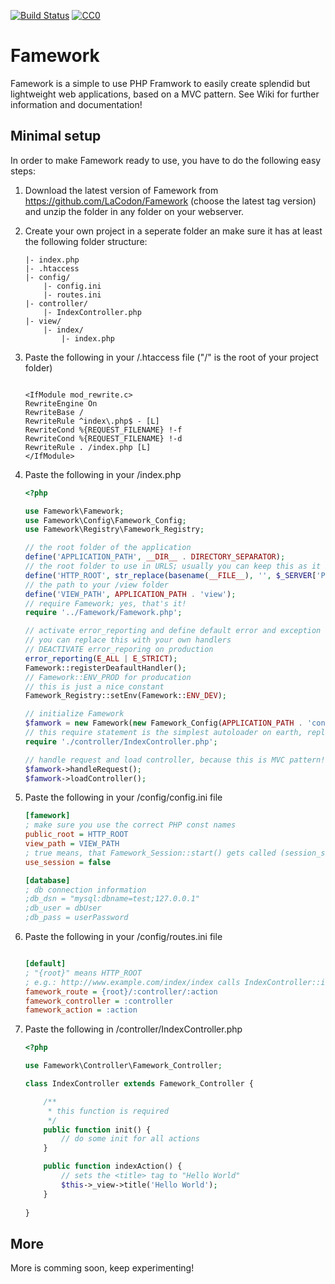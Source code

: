 [![Build Status](https://travis-ci.org/LaCodon/Famework.svg?branch=master)](https://travis-ci.org/LaCodon/Famework)
[![CC0](https://licensebuttons.net/p/zero/1.0/80x15.png)](http://creativecommons.org/publicdomain/zero/1.0/)
# Famework
Famework is a simple to use PHP Framwork to easily create splendid but lightweight web applications, based on a MVC pattern. See Wiki for further information and documentation!

## Minimal setup
In order to make Famework ready to use, you have to do the following easy steps:

1. Download the latest version of Famework from https://github.com/LaCodon/Famework (choose the latest tag version) and unzip the folder in any folder on your webserver.
2. Create your own project in a seperate folder an make sure it has at least the following folder structure:

    ```
    |- index.php
    |- .htaccess
    |- config/
        |- config.ini
        |- routes.ini
    |- controller/
        |- IndexController.php
    |- view/
        |- index/
            |- index.php
    ```
3. Paste the following in your /.htaccess file  ("/" is the root of your project folder)
    ```
    
    <IfModule mod_rewrite.c>
    RewriteEngine On
    RewriteBase /
    RewriteRule ^index\.php$ - [L]
    RewriteCond %{REQUEST_FILENAME} !-f
    RewriteCond %{REQUEST_FILENAME} !-d
    RewriteRule . /index.php [L]
    </IfModule>
    ```
4. Paste the following in your /index.php
    ```php
    <?php

    use Famework\Famework;
    use Famework\Config\Famework_Config;
    use Famework\Registry\Famework_Registry;
    
    // the root folder of the application
    define('APPLICATION_PATH', __DIR__ . DIRECTORY_SEPARATOR);
    // the root folder to use in URLS; usually you can keep this as it is
    define('HTTP_ROOT', str_replace(basename(__FILE__), '', $_SERVER['PHP_SELF']) . '/');
    // the path to your /view folder
    define('VIEW_PATH', APPLICATION_PATH . 'view');
    // require Famework; yes, that's it!
    require '../Famework/Famework.php';
    
    // activate error_reporting and define default error and exception handlers
    // you can replace this with your own handlers
    // DEACTIVATE error_reporing on production
    error_reporting(E_ALL | E_STRICT);
    Famework::registerDeafaultHandler();
    // Famework::ENV_PROD for producation
    // this is just a nice constant
    Famework_Registry::setEnv(Famework::ENV_DEV);
    
    // initialize Famework
    $famwork = new Famework(new Famework_Config(APPLICATION_PATH . 'config/config.ini'), new Famework_Config(APPLICATION_PATH . 'config/routes.ini'));
    // this require statement is the simplest autoloader on earth, replace it with your own
    require './controller/IndexController.php';
    
    // handle request and load controller, because this is MVC pattern!
    $famwork->handleRequest();
    $famwork->loadController();
    ```
5. Paste the following in your /config/config.ini file
    ```ini
    [famework]
    ; make sure you use the correct PHP const names
    public_root = HTTP_ROOT
    view_path = VIEW_PATH
    ; true means, that Famework_Session::start() gets called (session_start())
    use_session = false
    
    [database]
    ; db connection information
    ;db_dsn = "mysql:dbname=test;127.0.0.1"
    ;db_user = dbUser
    ;db_pass = userPassword
    ```
6. Paste the following in your /config/routes.ini file
    ```ini
    
    [default]
    ; "{root}" means HTTP_ROOT
    ; e.g.: http://www.example.com/index/index calls IndexController::indexAction() and /view/index/index.php
    famework_route = {root}/:controller/:action
    famework_controller = :controller
    famework_action = :action
    ```
7. Paste the following in /controller/IndexController.php
    ```php
    <?php

    use Famework\Controller\Famework_Controller;
    
    class IndexController extends Famework_Controller {
    
        /**
         * this function is required
         */
        public function init() {
            // do some init for all actions
        }
    
        public function indexAction() {
            // sets the <title> tag to "Hello World"
            $this->_view->title('Hello World');
        }
        
    }
    ```
    
    
## More
More is comming soon, keep experimenting!
